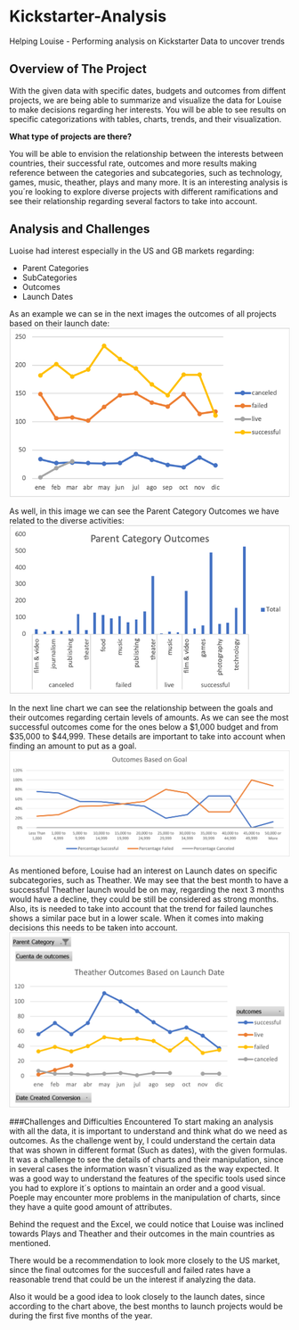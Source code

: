 # Kickstarter-Analysis
Helping Louise - Performing analysis on Kickstarter Data to uncover trends

## Overview of The Project
With the given data with specific dates, budgets and outcomes from diffent projects, we are being able to summarize and visualize the data for Louise to make decisions regarding her interests. You will be able to see results on specific categorizations with tables, charts, trends, and their visualization. 

**What type of projects are there?** 

You will be able to envision the relationship between the interests between countries, their successful rate, outcomes and more results making reference between the categories and subcategories, such as technology, games, music, theather, plays and many more. It is an interesting analysis is you´re looking to explore diverse projects with different ramifications and see their relationship regarding several factors to take into account. 

## Analysis and Challenges

Luoise had interest especially in the US and GB markets regarding:
- Parent Categories
- SubCategories 
- Outcomes
- Launch Dates

As an example we can se in the next images the outcomes of all projects based on their launch date:
![](https://github.com/JoseLuisMontemayor/Kickstarter-Analysis/blob/main/Outcomes%20Based%20on%20Launch%20Date.png)

As well, in this image we can see the Parent Category Outcomes we have related to the diverse activities:
![](https://github.com/JoseLuisMontemayor/Kickstarter-Analysis/blob/main/Parent%20Category%20Outcomes.png)

In the next line chart we can see the relationship between the goals and their outcomes regarding certain levels of amounts. As we can see the most successful outcomes come for the ones below a $1,000 budget and from $35,000 to $44,999. These details are important to take into account when finding an amount to put as a goal. 
![](https://github.com/JoseLuisMontemayor/Kickstarter-Analysis/blob/main/Outcomes_vs_Goals.png)

As mentioned before, Louise had an interest on Launch dates on specific subcategories, such as Theather. We may see that the best month to have a successful Theather launch would be on may, regarding the next 3 months would have a decline, they could be still be considered as strong months. Also, its is needed to take into account that the trend for failed launches shows a similar pace but in a lower scale. When it comes into making decisions this needs to be taken into account. 
![](https://github.com/JoseLuisMontemayor/Kickstarter-Analysis/blob/main/Theather_Outcomes_vs_Launch.png)

###Challenges and Difficulties Encountered
To start making an analysis with all the data, it is important to understand and think what do we need as outcomes. As the challenge went by, I could understand the certain data that was shown in different format (Such as dates), with the given formulas. It was a challenge to see the details of charts and their manipulation, since in several cases the information wasn´t visualized as the way expected. It was a good way to understand the features of the specific tools used since you had to explore it´s options to maintain an order and a good visual. Poeple may encounter more problems in the manipulation of charts, since they have a quite good amount of attributes. 


Behind the request and the Excel, we could notice that Louise was inclined towards Plays and Theather and their outcomes in the main countries as mentioned. 

There would be a recommendation to look more closely to the US market, since the final outcomes for the succesfull and failed rates have a reasonable trend that could be un the interest if analyzing the data. 

Also it would be a good idea to look closely to the launch dates, since according to the chart above, the best months to launch projects would be during the first five months of the year. 
